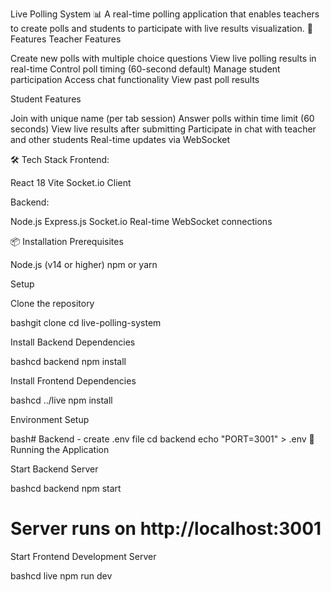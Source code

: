 Live Polling System 📊
A real-time polling application that enables teachers to create polls and students to participate with live results visualization.
🚀 Features
Teacher Features

Create new polls with multiple choice questions
View live polling results in real-time
Control poll timing (60-second default)
Manage student participation
Access chat functionality
View past poll results

Student Features

Join with unique name (per tab session)
Answer polls within time limit (60 seconds)
View live results after submitting
Participate in chat with teacher and other students
Real-time updates via WebSocket

🛠️ Tech Stack
Frontend:

React 18
Vite
Socket.io Client

Backend:

Node.js
Express.js
Socket.io
Real-time WebSocket connections

📦 Installation
Prerequisites

Node.js (v14 or higher)
npm or yarn

Setup

Clone the repository

bashgit clone <repository-url>
cd live-polling-system

Install Backend Dependencies

bashcd backend
npm install

Install Frontend Dependencies

bashcd ../live
npm install

Environment Setup

bash# Backend - create .env file
cd backend
echo "PORT=3001" > .env
🚀 Running the Application

Start Backend Server

bashcd backend
npm start
# Server runs on http://localhost:3001

Start Frontend Development Server

bashcd live
npm run dev
